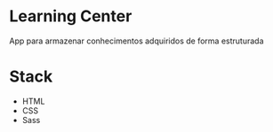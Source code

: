 # Learning Center
App para armazenar conhecimentos adquiridos de forma estruturada

# Stack
  - HTML
  - CSS
  - Sass